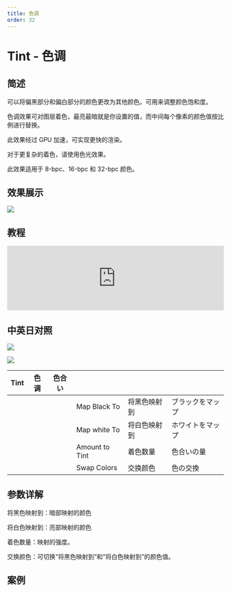 ```yaml
---
title: 色调
order: 32
---
```


# Tint - 色调

## 简述

可以将偏黑部分和偏白部分的颜色更改为其他颜色。可用来调整颜色饱和度。

色调效果可对图层着色，最亮最暗就是你设置的值，而中间每个像素的颜色值按比例进行替换。

此效果经过 GPU 加速，可实现更快的渲染。

对于更复杂的着色，请使用色光效果。

此效果适用于 8-bpc、16-bpc 和 32-bpc 颜色。

## 效果展示

![](https://cdn.yuelili.com/20211212141535.png)

## 教程

<iframe src="https://player.bilibili.com/player.html?bvid=BV1e34y1X7Vj&page=1&high_quality=1" width="100%" allowfullscreen="allowfullscreen" frameborder="0"></iframe>

## 中英日对照

![](https://cdn.yuelili.com/20211212140949.png)

![](https://cdn.yuelili.com/20211212140956.png)

| Tint | 色调 | 色合い |                |              |                  |
| ---- | ---- | ------ | -------------- | ------------ | ---------------- |
|      |      |        | Map Black To   | 将黑色映射到 | ブラックをマップ |
|      |      |        | Map white To   | 将白色映射到 | ホワイトをマップ |
|      |      |        | Amount to Tint | 着色数量     | 色合いの量       |
|      |      |        | Swap Colors    | 交换颜色     | 色の交換         |

## 参数详解

将黑色映射到：暗部映射的颜色

将白色映射到：亮部映射的颜色

着色数量：映射的强度。

交换颜色：可切换“将黑色映射到”和“将白色映射到”的颜色值。

## 案例
